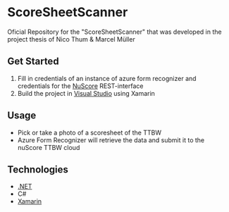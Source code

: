 # ScoreSheetScanner
Oficial Repository for the "ScoreSheetScanner" that was developed in the project thesis of Nico Thum & Marcel Müller

## Get Started

1. Fill in credentials of an instance of azure form recognizer and credentials for the [NuScore](https://www.ttbw.de/service/click-tt-ergebnisdienst) REST-interface
2. Build the project in [Visual Studio](https://visualstudio.microsoft.com/de/vs/) using Xamarin

## Usage

* Pick or take a photo of a scoresheet of the TTBW
* Azure Form Recognizer will retrieve the data and submit it to the nuScore TTBW cloud

## Technologies

* [.NET](https://dotnet.microsoft.com/)
* C#
* [Xamarin](https://dotnet.microsoft.com/apps/xamarin)
